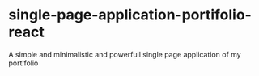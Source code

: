 # single-page-application-portifolio-react
A simple and minimalistic and powerfull single page application of my portifolio
